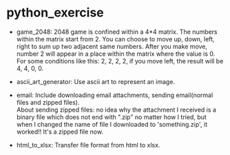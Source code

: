 # python_exercise

- game_2048:
  2048 game is confined within a 4*4 matrix. The numbers within the matrix start from 2. You can choose to move up, down, left, right to sum up two adjacent same numbers. After you make move, number 2 will appear in a place within the matrix where the value is 0. For some conditions like this: 2, 2, 2, 2, if you move left, the result will be 4, 4, 0, 0.

- ascii_art_generator:
  Use ascii art to represent an image.

- email:
  Include downloading email attachments, sending email(normal files and zipped files).  
  About sending zipped files: no idea why the attachment I received is a binary file which does not end with ".zip" no matter how I tried, but when I changed the name of file I downloaded to 'something.zip', it worked!! It's a zipped file now.

- html_to_xlsx:
  Transfer file format from html to xlsx.

